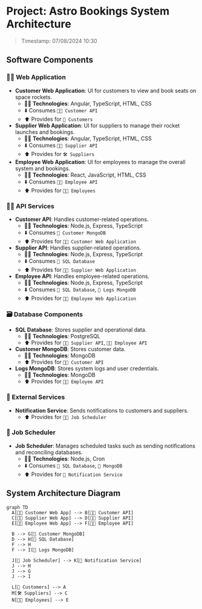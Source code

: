 # Project: Astro Bookings System Architecture

> Timestamp: 07/08/2024 10:30

## Software Components

### 🧑‍💻 Web Application

- **Customer Web Application**: UI for customers to view and book seats on space rockets.
  - 🧑‍💻 **Technologies**: Angular, TypeScript, HTML, CSS
  - ⬇️ Consumes `🧑‍💼 Customer API`
  - ⬆️ Provides for `🚀 Customers`
- **Supplier Web Application**: UI for suppliers to manage their rocket launches and bookings.
  - 🧑‍💻 **Technologies**: Angular, TypeScript, HTML, CSS
  - ⬇️ Consumes `🧑‍💼 Supplier API`
  - ⬆️ Provides for `🛠️ Suppliers`
- **Employee Web Application**: UI for employees to manage the overall system and bookings.
  - 🧑‍💻 **Technologies**: React, JavaScript, HTML, CSS
  - ⬇️ Consumes `🧑‍💼 Employee API`
  - ⬆️ Provides for `👨‍💼 Employees`

### 🧑‍💼 API Services

- **Customer API**: Handles customer-related operations.
  - 🧑‍💻 **Technologies**: Node.js, Express, TypeScript
  - ⬇️ Consumes `📇 Customer MongoDB`
  - ⬆️ Provides for `🧑‍💻 Customer Web Application`
- **Supplier API**: Handles supplier-related operations.
  - 🧑‍💻 **Technologies**: Node.js, Express, TypeScript
  - ⬇️ Consumes `📇 SQL Database`
  - ⬆️ Provides for `🧑‍💻 Supplier Web Application`
- **Employee API**: Handles employee-related operations.
  - 🧑‍💻 **Technologies**: Node.js, Express, TypeScript
  - ⬇️ Consumes `📇 SQL Database`, `📇 Logs MongoDB`
  - ⬆️ Provides for `🧑‍💻 Employee Web Application`

### 🗃️ Database Components

- **SQL Database**: Stores supplier and operational data.
  - 🧑‍💻 **Technologies**: PostgreSQL
  - ⬆️ Provides for `🧑‍💼 Supplier API`, `🧑‍💼 Employee API`
- **Customer MongoDB**: Stores customer data.
  - 🧑‍💻 **Technologies**: MongoDB
  - ⬆️ Provides for `🧑‍💼 Customer API`
- **Logs MongoDB**: Stores system logs and user credentials.
  - 🧑‍💻 **Technologies**: MongoDB
  - ⬆️ Provides for `🧑‍💼 Employee API`

### 🔧 External Services

- **Notification Service**: Sends notifications to customers and suppliers.
  - ⬆️ Provides for `🧑‍💼 Job Scheduler`

### 📅 Job Scheduler

- **Job Scheduler**: Manages scheduled tasks such as sending notifications and reconciling databases.
  - 🧑‍💻 **Technologies**: Node.js, Cron
  - ⬇️ Consumes `📇 SQL Database`, `📇 MongoDB`
  - ⬆️ Provides for `🔧 Notification Service`

## System Architecture Diagram

```mermaid
graph TD
  A[🧑‍💻 Customer Web App] --> B[🧑‍💼 Customer API]
  C[🧑‍💻 Supplier Web App] --> D[🧑‍💼 Supplier API]
  E[🧑‍💻 Employee Web App] --> F[🧑‍💼 Employee API]

  B --> G[📇 Customer MongoDB]
  D --> H[📇 SQL Database]
  F --> H
  F --> I[📇 Logs MongoDB]

  J[🔧 Job Scheduler] --> K[🔧 Notification Service]
  J --> H
  J --> G
  J --> I

  L[🚀 Customers] --> A
  M[🛠️ Suppliers] --> C
  N[👨‍💼 Employees] --> E
```
